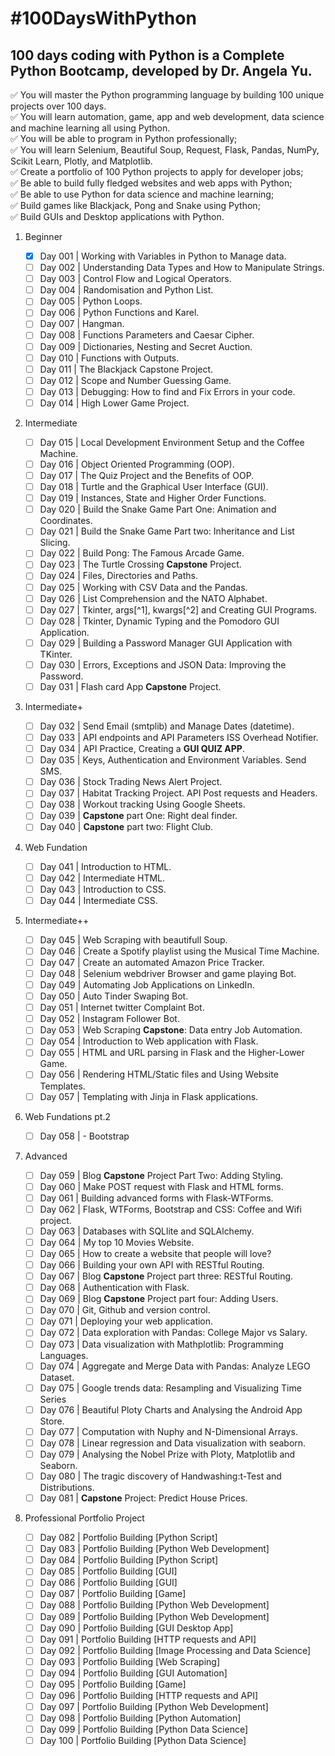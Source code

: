 # \#100DaysWithPython

## 100 days coding with Python is a Complete Python Bootcamp, developed by Dr. Angela Yu.

✅ You will master the Python programming language by building 100 unique projects over 100 days.<br/>
✅ You will learn automation, game, app and web development, data science and machine learning all using Python.<br/>
✅ You will be able to program in Python professionally;<br/>
✅ You will learn Selenium, Beautiful Soup, Request, Flask, Pandas, NumPy, Scikit Learn, Plotly, and Matplotlib.<br/>
✅ Create a portfolio of 100 Python projects to apply for developer jobs;<br/>
✅ Be able to build fully fledged websites and web apps with Python;<br/>
✅ Be able to use Python for data science and machine learning;<br/>
✅ Build games like Blackjack, Pong and Snake using Python;<br/>
✅ Build GUIs and Desktop applications with Python.<br/>

1. Beginner
   - [x] Day 001 | Working with Variables in Python to Manage data.
   - [ ] Day 002 | Understanding Data Types and How to Manipulate Strings.
   - [ ] Day 003 | Control Flow and Logical Operators.
   - [ ] Day 004 | Randomisation and Python List.
   - [ ] Day 005 | Python Loops.
   - [ ] Day 006 | Python Functions and Karel.
   - [ ] Day 007 | Hangman.
   - [ ] Day 008 | Functions Parameters and Caesar Cipher.
   - [ ] Day 009 | Dictionaries, Nesting and Secret Auction.
   - [ ] Day 010 | Functions with Outputs.
   - [ ] Day 011 | The Blackjack Capstone Project.
   - [ ] Day 012 | Scope and Number Guessing Game.
   - [ ] Day 013 | Debugging: How to find and Fix Errors in your code.
   - [ ] Day 014 | High Lower Game Project.
2. Intermediate

   - [ ] Day 015 | Local Development Environment Setup and the Coffee Machine.
   - [ ] Day 016 | Object Oriented Programming (OOP).
   - [ ] Day 017 | The Quiz Project and the Benefits of OOP.
   - [ ] Day 018 | Turtle and the Graphical User Interface (GUI).
   - [ ] Day 019 | Instances, State and Higher Order Functions.
   - [ ] Day 020 | Build the Snake Game Part One: Animation and Coordinates.
   - [ ] Day 021 | Build the Snake Game Part two: Inheritance and List Slicing.
   - [ ] Day 022 | Build Pong: The Famous Arcade Game.
   - [ ] Day 023 | The Turtle Crossing **Capstone** Project.
   - [ ] Day 024 | Files, Directories and Paths.
   - [ ] Day 025 | Working with CSV Data and the Pandas.
   - [ ] Day 026 | List Comprehension and the NATO Alphabet.
   - [ ] Day 027 | Tkinter, args[^1], kwargs[^2] and Creating GUI Programs.
   - [ ] Day 028 | Tkinter, Dynamic Typing and the Pomodoro GUI Application.
   - [ ] Day 029 | Building a Password Manager GUI Application with TKinter.
   - [ ] Day 030 | Errors, Exceptions and JSON Data: Improving the Password.
   - [ ] Day 031 | Flash card App **Capstone** Project.

3. Intermediate+

   - [ ] Day 032 | Send Email (smtplib) and Manage Dates (datetime).
   - [ ] Day 033 | API endpoints and API Parameters ISS Overhead Notifier.
   - [ ] Day 034 | API Practice, Creating a **GUI QUIZ APP**.
   - [ ] Day 035 | Keys, Authentication and Environment Variables. Send SMS.
   - [ ] Day 036 | Stock Trading News Alert Project.
   - [ ] Day 037 | Habitat Tracking Project. API Post requests and Headers.
   - [ ] Day 038 | Workout tracking Using Google Sheets.
   - [ ] Day 039 | **Capstone** part One: Right deal finder.
   - [ ] Day 040 | **Capstone** part two: Flight Club.

4. Web Fundation

   - [ ] Day 041 | Introduction to HTML.
   - [ ] Day 042 | Intermediate HTML.
   - [ ] Day 043 | Introduction to CSS.
   - [ ] Day 044 | Intermediate CSS.

5. Intermediate++

   - [ ] Day 045 | Web Scraping with beautifull Soup.
   - [ ] Day 046 | Create a Spotify playlist using the Musical Time Machine.
   - [ ] Day 047 | Create an automated Amazon Price Tracker.
   - [ ] Day 048 | Selenium webdriver Browser and game playing Bot.
   - [ ] Day 049 | Automating Job Applications on LinkedIn.
   - [ ] Day 050 | Auto Tinder Swaping Bot.
   - [ ] Day 051 | Internet twitter Complaint Bot.
   - [ ] Day 052 | Instagram Follower Bot.
   - [ ] Day 053 | Web Scraping **Capstone**: Data entry Job Automation.
   - [ ] Day 054 | Introduction to Web application with Flask.
   - [ ] Day 055 | HTML and URL parsing in Flask and the Higher-Lower Game.
   - [ ] Day 056 | Rendering HTML/Static files and Using Website Templates.
   - [ ] Day 057 | Templating with Jinja in Flask applications.

6. Web Fundations pt.2

   - [ ] Day 058 | - Bootstrap

7. Advanced

   - [ ] Day 059 | Blog **Capstone** Project Part Two: Adding Styling.
   - [ ] Day 060 | Make POST request with Flask and HTML forms.
   - [ ] Day 061 | Building advanced forms with Flask-WTForms.
   - [ ] Day 062 | Flask, WTForms, Bootstrap and CSS: Coffee and Wifi project.
   - [ ] Day 063 | Databases with SQLlite and SQLAlchemy.
   - [ ] Day 064 | My top 10 Movies Website.
   - [ ] Day 065 | How to create a website that people will love?
   - [ ] Day 066 | Building your own API with RESTful Routing.
   - [ ] Day 067 | Blog **Capstone** Project part three: RESTful Routing.
   - [ ] Day 068 | Authentication with Flask.
   - [ ] Day 069 | Blog **Capstone** Project part four: Adding Users.
   - [ ] Day 070 | Git, Github and version control.
   - [ ] Day 071 | Deploying your web application.
   - [ ] Day 072 | Data exploration with Pandas: College Major vs Salary.
   - [ ] Day 073 | Data visualization with Mathplotlib: Programming Languages.
   - [ ] Day 074 | Aggregate and Merge Data with Pandas: Analyze LEGO Dataset.
   - [ ] Day 075 | Google trends data: Resampling and Visualizing Time Series
   - [ ] Day 076 | Beautiful Ploty Charts and Analysing the Android App Store.
   - [ ] Day 077 | Computation with Nuphy and N-Dimensional Arrays.
   - [ ] Day 078 | Linear regression and Data visualization with seaborn.
   - [ ] Day 079 | Analysing the Nobel Prize with Ploty, Matplotlib and Seaborn.
   - [ ] Day 080 | The tragic discovery of Handwashing:t-Test and Distributions.
   - [ ] Day 081 | **Capstone** Project: Predict House Prices.

8. Professional Portfolio Project
   - [ ] Day 082 | Portfolio Building \[Python Script\]
   - [ ] Day 083 | Portfolio Building \[Python Web Development\]
   - [ ] Day 084 | Portfolio Building \[Python Script\]
   - [ ] Day 085 | Portfolio Building \[GUI\]
   - [ ] Day 086 | Portfolio Building \[GUI\]
   - [ ] Day 087 | Portfolio Building \[Game\]
   - [ ] Day 088 | Portfolio Building \[Python Web Development\]
   - [ ] Day 089 | Portfolio Building \[Python Web Development\]
   - [ ] Day 090 | Portfolio Building \[GUI Desktop App\]
   - [ ] Day 091 | Portfolio Building \[HTTP requests and API\]
   - [ ] Day 092 | Portfolio Building \[Image Processing and Data Science\]
   - [ ] Day 093 | Portfolio Building \[Web Scraping\]
   - [ ] Day 094 | Portfolio Building \[GUI Automation\]
   - [ ] Day 095 | Portfolio Building \[Game\]
   - [ ] Day 096 | Portfolio Building \[HTTP requests and API\]
   - [ ] Day 097 | Portfolio Building \[Python Web Development\]
   - [ ] Day 098 | Portfolio Building \[Python Automation\]
   - [ ] Day 099 | Portfolio Building \[Python Data Science\]
   - [ ] Day 100 | Portfolio Building \[Python Data Science\]
